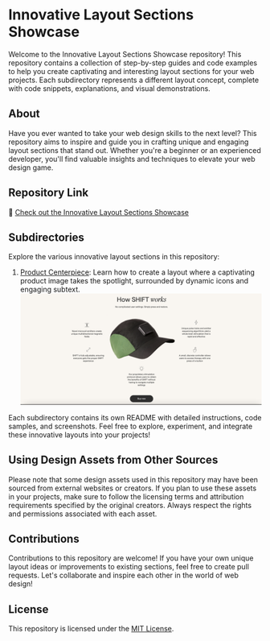 # Innovative Layout Sections Showcase

Welcome to the Innovative Layout Sections Showcase repository! This repository contains a collection of step-by-step guides and code examples to help you create captivating and interesting layout sections for your web projects. Each subdirectory represents a different layout concept, complete with code snippets, explanations, and visual demonstrations.

## About

Have you ever wanted to take your web design skills to the next level? This repository aims to inspire and guide you in crafting unique and engaging layout sections that stand out. Whether you're a beginner or an experienced developer, you'll find valuable insights and techniques to elevate your web design game.

## Repository Link

🔗 [Check out the Innovative Layout Sections Showcase](https://github.com/glody007/web-section-showcase.git)

## Subdirectories

Explore the various innovative layout sections in this repository:

1. [Product Centerpiece](./central-product-image-layout): Learn how to create a layout where a captivating product image takes the spotlight, surrounded by dynamic icons and engaging subtext.
![Product Centerpiece](./central-product-image-layout/preview/desktop.png)

Each subdirectory contains its own README with detailed instructions, code samples, and screenshots. Feel free to explore, experiment, and integrate these innovative layouts into your projects!

## Using Design Assets from Other Sources

Please note that some design assets used in this repository may have been sourced from external websites or creators. If you plan to use these assets in your projects, make sure to follow the licensing terms and attribution requirements specified by the original creators. Always respect the rights and permissions associated with each asset.

## Contributions

Contributions to this repository are welcome! If you have your own unique layout ideas or improvements to existing sections, feel free to create pull requests. Let's collaborate and inspire each other in the world of web design!

## License

This repository is licensed under the [MIT License](./LICENSE).
